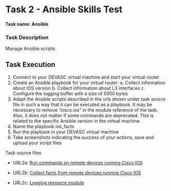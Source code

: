 # Task 2 - Ansible Skills Test

#### Task name: Ansible

### Task Description

Manage Ansible scripts

## Task Execution

1. Connect to your DEVASC virtual machine and start your virtual router
2. Create an Ansible playbook for your virtual router:
   a. Collect information about IOS version
   b. Collect information about L3 interfaces
   c. Configure the logging buffer with a size of 5000 bytes
3. Adapt the Ansible scripts described in the urls shown under task source file in such a way that it can be executed as a playbook. It may be necessary to remove “cisco.ios” in the module reference of the task. Also, it does not matter if some commands are deprecated. This is related to the specific Ansible version in the virtual machine.
4. Name the playbook ios_facts
5. Run the playbook in your DEVASC virtual machine
6. Take screenshots indicating the success of your actions, save and upload your script files

Task source files

- URL2a: [Run commands on remote devices running Cisco IOS](https://docs.ansible.com/ansible/latest/collections/cisco/ios/ios_command_module.html#examples)

- URL2b: [Collect facts from remote devices running Cisco IOS](https://docs.ansible.com/ansible/latest/collections/cisco/ios/ios_facts_module.html#ansible-collections-cisco-ios-ios-facts-module)

- URL2c: [Logging resource module](https://docs.ansible.com/ansible/latest/collections/cisco/ios/ios_logging_module.html#examples)
